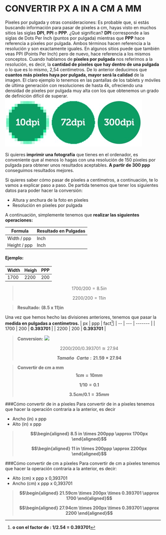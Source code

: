 ﻿# CONVERTIR PX A IN A CM A MM

Píxeles por pulgada y otras consideraciones:
Es probable que, si estás buscando información para pasar de píxeles a cm, hayas visto en muchos sitios las siglas **DPI**, **PPI** o **PPP**. ¿Qué significan?
**DPI** corresponde a las siglas de Dots Per Inch (puntos por pulgada) mientras que **PPP** hace referencia a píxeles por pulgada. Ambos términos hacen referencia a la resolución y son exactamente iguales. En algunos sitios puede que también veas PPI (Points Per Inch) pero de nuevo, hace referencia a los mismos conceptos.
Cuando hablamos de **píxeles por pulgada** nos referimos a la resolución, es decir, la **cantidad de píxeles que hay dentro de una pulgada** o lo que es lo mismo, 2,54 centímetros.
De lo anterior deducimos que **cuantos más píxeles haya por pulgada, mayor será la calidad** de la imagen. El claro ejemplo lo tenemos en las pantallas de los tablets y móviles de última generación con resoluciones de hasta 4k, ofreciendo una densidad de píxeles por pulgada muy alta con los que obtenemos un grado de definición difícil de superar.
   ![alt dpi](https://github.com/yetto-tools/calcpxtocm/blob/main/assets/dpi.jpg?raw=true)


Si quieres **imprimir una fotografía** que tienes en el ordenador, es conveniente que al menos lo hagas con una resolución de 150 píxeles por pulgada para obtener unos resultados aceptables. **A partir de 300 ppp** conseguimos resultados mejores.




Si quieres saber cómo pasar de píxeles a centímetros, a continuación, te lo vamos a explicar paso a paso.
De partida tenemos que tener los siguientes datos para poder hacer la conversión:

-  Altura y anchura de la foto en píxeles
-  Resolución en píxeles por pulgada

A continuación, simplemente tenemos que **realizar las siguientes operaciones:**

[^1]:**o con el factor de : 1/2.54  =  0.393701**

|Formula| Resultado en Pulgadas|
| ------------ | ----------- |
| Width / ppp  |     Inch    |
| Height / ppp |     Inch    |

#### Ejemplo:
|  Width   |  Heigh  |   PPP  |
| -------- | ------- | ------ |
| 1700 | 2200 |  200  |


>$$1700 / 200  = 8.5 in$$
>
>$$2200 / 200  = 11 in$$

> **Resultado:**
> **(8.5 x 11)in**
> 

Una vez que hemos hecho las divisiones anteriores, tenemos que pasar la **medida en pulgadas a centímetros.**
| px | ppp | fact[^1]|
| -- | --- | ------- |
| 1700 | 200 | **0.393701** |
| 2200 | 200 | **0.393701** |

> **Conversion:**
><img src="https://latex.codecogs.com/gif.latex?1700 / 200 / 0.393701 \approxeq 21.59">
> 
> $$2200 / 200 / 0.393701  \approxeq  27.94$$
> 
> **$$Tamaño \enspace Carta:  21.59 \times 27.94$$**

>**Convertir de cm a mm**
>**$$1cm = 10mm$$**
>
>**$$1/10 = 0.1$$**
>
>**$$3.5cm/0.1 = 35mm$$**

>[^1]:> **Factor obtendio de:** 
>**$$1 in = 2.54cm \enspace 1/2.54 = 3937007874015748031496062992126 \enspace \approx 0.393701$$**

###Cómo convertir de in a píxeles
Para convertir de in a píxeles tenemos que hacer la operación contraria a la anterior, es decir
- Ancho (in) x ppp
- Alto (in) x ppp
> **$$\begin{aligned} 8.5 in \times 200ppp \approx 1700px \end{aligned}$$**
> 
> **$$\begin{aligned} 11 in \times 200ppp \approx 2200px \end{aligned}$$**


###Cómo convertir de cm a píxeles
Para convertir de cm a píxeles tenemos que hacer la operación contraria a la anterior, es decir:
- Alto (cm) x ppp x 0,393701
- Ancho (cm) x ppp x 0,393701
> **$$\begin{aligned} 21.59cm \times 200px \times 0.393701 \approx 1700 \end{aligned}$$**
> 
> **$$\begin{aligned} 27.94cm \times 200px \times 0.393701  \approx 2200 \end{aligned}$$** 